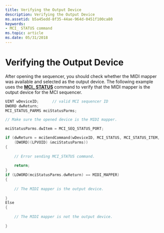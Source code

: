 ```yaml
---
title: Verifying the Output Device
description: Verifying the Output Device
ms.assetid: b5a45edd-8f35-44ae-964d-0451f100ca80
keywords:
- MCI_ STATUS command
ms.topic: article
ms.date: 05/31/2018
---
```


# Verifying the Output Device

After opening the sequencer, you should check whether the MIDI mapper was available and selected as the output device. The following example uses the [**MCI\_ STATUS**](mci-status.md) command to verify that the MIDI mapper is the output device for the MCI sequencer.


```C++
UINT wDeviceID;      // valid MCI sequencer ID
DWORD dwReturn;
MCI_STATUS_PARMS mciStatusParms;

// Make sure the opened device is the MIDI mapper.

mciStatusParms.dwItem = MCI_SEQ_STATUS_PORT;

if (dwReturn = mciSendCommand(wDeviceID, MCI_STATUS, MCI_STATUS_ITEM,
    (DWORD)(LPVOID) &mciStatusParms))
{
    
    // Error sending MCI_STATUS command. 
    
    return;
}
if (LOWORD(mciStatusParms.dwReturn) == MIDI_MAPPER)
{
    
    // The MIDI mapper is the output device. 
    
}
Else
{
    
    // The MIDI mapper is not the output device. 
    
} 
```



 

 




